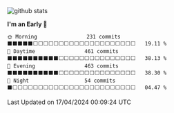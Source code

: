 
<div align="center">

</div>


<picture decoding="async" loading="lazy">
  <source media="(prefers-color-scheme: light)" srcset="https://pixel-profile.vercel.app/api/github-stats?username=taoya7&screen_effect=false&background=linear-gradient(to%20bottom%20right%2C%20%2374dcc4%2C%20%234597e9)">
  <source media="(prefers-color-scheme: dark)" srcset="https://pixel-profile.vercel.app/api/github-stats?username=taoya7&screen_effect=true&background=linear-gradient(to%20bottom%20right%2C%20%235580eb%2C%20%232aeeff)">
  <img alt="github stats" src="https://pixel-profile.vercel.app/api/github-stats?username=taoya7&screen_effect=false&background=linear-gradient(to%20bottom%20right%2C%20%2374dcc4%2C%20%234597e9)">
</picture>



<!--START_SECTION:waka-->
**I'm an Early 🐤** 

```text
🌞 Morning                231 commits         ⬛⬛⬛⬛⬛⬜⬜⬜⬜⬜⬜⬜⬜⬜⬜⬜⬜⬜⬜⬜⬜⬜⬜⬜⬜   19.11 % 
🌆 Daytime                461 commits         ⬛⬛⬛⬛⬛⬛⬛⬛⬛⬛⬜⬜⬜⬜⬜⬜⬜⬜⬜⬜⬜⬜⬜⬜⬜   38.13 % 
🌃 Evening                463 commits         ⬛⬛⬛⬛⬛⬛⬛⬛⬛⬛⬜⬜⬜⬜⬜⬜⬜⬜⬜⬜⬜⬜⬜⬜⬜   38.30 % 
🌙 Night                  54 commits          ⬛⬜⬜⬜⬜⬜⬜⬜⬜⬜⬜⬜⬜⬜⬜⬜⬜⬜⬜⬜⬜⬜⬜⬜⬜   04.47 % 
```



 Last Updated on 17/04/2024 00:09:24 UTC
<!--END_SECTION:waka-->
